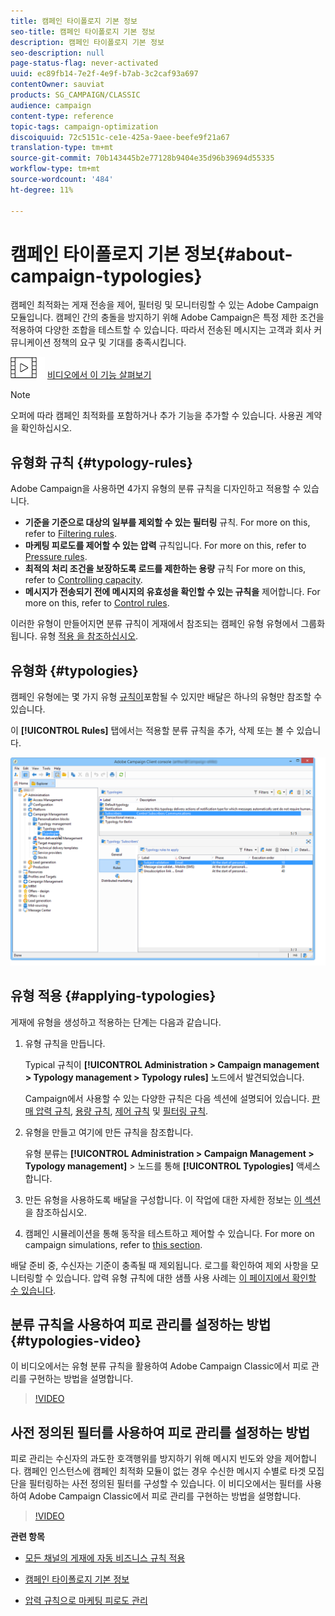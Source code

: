 ```yaml
---
title: 캠페인 타이폴로지 기본 정보
seo-title: 캠페인 타이폴로지 기본 정보
description: 캠페인 타이폴로지 기본 정보
seo-description: null
page-status-flag: never-activated
uuid: ec89fb14-7e2f-4e9f-b7ab-3c2caf93a697
contentOwner: sauviat
products: SG_CAMPAIGN/CLASSIC
audience: campaign
content-type: reference
topic-tags: campaign-optimization
discoiquuid: 72c5151c-ce1e-425a-9aee-beefe9f21a67
translation-type: tm+mt
source-git-commit: 70b143445b2e77128b9404e35d96b39694d55335
workflow-type: tm+mt
source-wordcount: '484'
ht-degree: 11%

---
```



# 캠페인 타이폴로지 기본 정보{#about-campaign-typologies}

캠페인 최적화는 게재 전송을 제어, 필터링 및 모니터링할 수 있는 Adobe Campaign 모듈입니다. 캠페인 간의 충돌을 방지하기 위해 Adobe Campaign은 특정 제한 조건을 적용하여 다양한 조합을 테스트할 수 있습니다. 따라서 전송된 메시지는 고객과 회사 커뮤니케이션 정책의 요구 및 기대를 충족시킵니다.

![](assets/do-not-localize/how-to-video.png) [비디오에서 이 기능 살펴보기](#typologies-video)

>[!NOTE]
>
>오퍼에 따라 캠페인 최적화를 포함하거나 추가 기능을 추가할 수 있습니다. 사용권 계약을 확인하십시오.

## 유형화 규칙 {#typology-rules}

Adobe Campaign을 사용하면 4가지 유형의 분류 규칙을 디자인하고 적용할 수 있습니다.

* **기준을 기준으로 대상의 일부를 제외할 수 있는 필터링** 규칙. For more on this, refer to [Filtering rules](../../campaign/using/filtering-rules.md).
* **마케팅 피로도를 제어할 수 있는 압력** 규칙입니다. For more on this, refer to [Pressure rules](../../campaign/using/pressure-rules.md).
* **최적의 처리 조건을 보장하도록 로드를 제한하는 용량** 규칙 For more on this, refer to [Controlling capacity](../../campaign/using/consistency-rules.md#controlling-capacity).
* **메시지가 전송되기 전에 메시지의 유효성을 확인할 수 있는 규칙을** 제어합니다. For more on this, refer to [Control rules](../../campaign/using/control-rules.md).

이러한 유형이 만들어지면 분류 규칙이 게재에서 참조되는 캠페인 유형 유형에서 그룹화됩니다. 유형 [적용 을 참조하십시오](#applying-typologies).

## 유형화 {#typologies}

캠페인 유형에는 몇 가지 유형 [규칙이](#typology-rules)포함될 수 있지만 배달은 하나의 유형만 참조할 수 있습니다.

이 **[!UICONTROL Rules]** 탭에서는 적용할 분류 규칙을 추가, 삭제 또는 볼 수 있습니다.

![](assets/campaign_opt_rules_tab.png)

## 유형 적용 {#applying-typologies}

게재에 유형을 생성하고 적용하는 단계는 다음과 같습니다.

1. 유형 규칙을 만듭니다.

   Typical 규칙이 **[!UICONTROL Administration > Campaign management > Typology management > Typology rules]** 노드에서 발견되었습니다.

   Campaign에서 사용할 수 있는 다양한 규칙은 다음 섹션에 설명되어 있습니다. [판매 압력 규칙](../../campaign/using/pressure-rules.md), [용량 규칙](../../campaign/using/consistency-rules.md#controlling-capacity), [제어 규칙](../../campaign/using/control-rules.md) 및 [필터링 규칙](../../campaign/using/filtering-rules.md).

1. 유형을 만들고 여기에 만든 규칙을 참조합니다.

   유형 분류는 **[!UICONTROL Administration > Campaign Management > Typology management]** > 노드를 통해 **[!UICONTROL Typologies]** 액세스합니다.

1. 만든 유형을 사용하도록 배달을 구성합니다. 이 작업에 대한 자세한 정보는 [이 섹션](../../campaign/using/applying-rules.md#applying-a-typology-to-a-delivery)을 참조하십시오.
1. 캠페인 시뮬레이션을 통해 동작을 테스트하고 제어할 수 있습니다. For more on campaign simulations, refer to [this section](../../campaign/using/campaign-simulations.md).

배달 준비 중, 수신자는 기준이 충족될 때 제외됩니다. 로그를 확인하여 제외 사항을 모니터링할 수 있습니다. 압력 유형 규칙에 대한 샘플 사용 사례는 [이 페이지에서 확인할 수 있습니다](../../campaign/using/pressure-rules.md#use-cases-on-pressure-rules).

## 분류 규칙을 사용하여 피로 관리를 설정하는 방법 {#typologies-video}

이 비디오에서는 유형 분류 규칙을 활용하여 Adobe Campaign Classic에서 피로 관리를 구현하는 방법을 설명합니다.

>[!VIDEO](https://video.tv.adobe.com/v/25090?quality=12)

## 사전 정의된 필터를 사용하여 피로 관리를 설정하는 방법

피로 관리는 수신자의 과도한 호객행위를 방지하기 위해 메시지 빈도와 양을 제어합니다. 캠페인 인스턴스에 캠페인 최적화 모듈이 없는 경우 수신한 메시지 수별로 타겟 모집단을 필터링하는 사전 정의된 필터를 구성할 수 있습니다. 이 비디오에서는 필터를 사용하여 Adobe Campaign Classic에서 피로 관리를 구현하는 방법을 설명합니다.

>[!VIDEO](https://video.tv.adobe.com/v/25091?quality=12)

**관련 항목**

* [모든 채널의 게재에 자동 비즈니스 규칙 적용](https://helpx.adobe.com/campaign/kb/simplifying-campaign-management-acc.html#Applyautomaticbusinessrulestodeliveriesonanychannel)

* [캠페인 타이폴로지 기본 정보](../../campaign/using/pressure-rules.md)

* [압력 규칙으로 마케팅 피로도 관리](https://docs.adobe.com/content/help/en/campaign-classic/using/orchestrating-campaigns/campaign-optimization/pressure-rules.html)